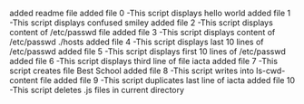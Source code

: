 added readme file
added file 0 -This script displays hello world
added file 1 -This script displays confused smiley
added file 2 -This script displays content of /etc/passwd file
added file 3 -This script displays content of /etc/passwd ./hosts
added file 4 -This script displays last 10 lines of /etc/passwd
added file 5 -This script displays first 10 lines of /etc/passwd
added file 6 -This script displays third line of file iacta
added file 7 -This script creates file Best School
added file 8 -This script writes into ls-cwd-content file
added file 9 -This script duplicates last line of iacta
added file 10 -This script deletes .js files in current directory
